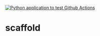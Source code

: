 [![Python application to test Github Actions](https://github.com/travisspear/scaffold/actions/workflows/main.yml/badge.svg)](https://github.com/travisspear/scaffold/actions/workflows/main.yml)
# scaffold
